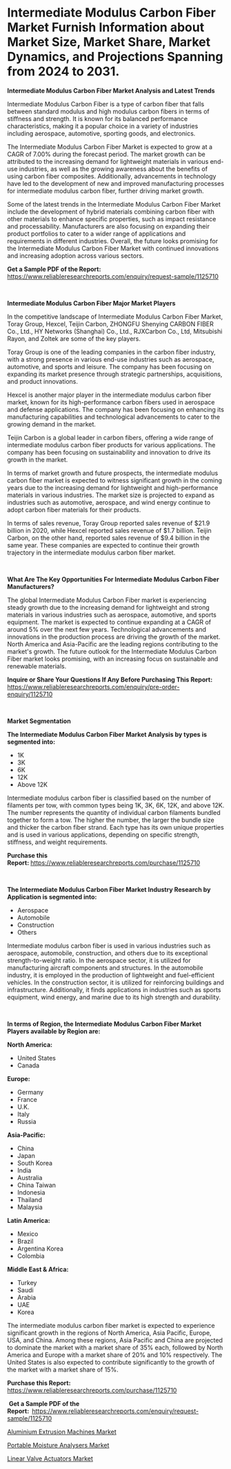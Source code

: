 <p><h1>Intermediate Modulus Carbon Fiber Market Furnish Information about Market Size, Market Share, Market Dynamics, and Projections Spanning from 2024 to 2031.</h1></p><p><strong>Intermediate Modulus Carbon Fiber Market Analysis and Latest Trends</strong></p>
<p><p>Intermediate Modulus Carbon Fiber is a type of carbon fiber that falls between standard modulus and high modulus carbon fibers in terms of stiffness and strength. It is known for its balanced performance characteristics, making it a popular choice in a variety of industries including aerospace, automotive, sporting goods, and electronics.</p><p>The Intermediate Modulus Carbon Fiber Market is expected to grow at a CAGR of 7.00% during the forecast period. The market growth can be attributed to the increasing demand for lightweight materials in various end-use industries, as well as the growing awareness about the benefits of using carbon fiber composites. Additionally, advancements in technology have led to the development of new and improved manufacturing processes for intermediate modulus carbon fiber, further driving market growth.</p><p>Some of the latest trends in the Intermediate Modulus Carbon Fiber Market include the development of hybrid materials combining carbon fiber with other materials to enhance specific properties, such as impact resistance and processability. Manufacturers are also focusing on expanding their product portfolios to cater to a wider range of applications and requirements in different industries. Overall, the future looks promising for the Intermediate Modulus Carbon Fiber Market with continued innovations and increasing adoption across various sectors.</p></p>
<p><strong>Get a Sample PDF of the Report:&nbsp;</strong> <a href="https://www.reliableresearchreports.com/enquiry/request-sample/1125710">https://www.reliableresearchreports.com/enquiry/request-sample/1125710</a></p>
<p>&nbsp;</p>
<p><strong>Intermediate Modulus Carbon Fiber Major Market Players</strong></p>
<p><p>In the competitive landscape of Intermediate Modulus Carbon Fiber Market, Toray Group, Hexcel, Teijin Carbon, ZHONGFU Shenying CARBON FIBER Co., Ltd., HY Networks (Shanghai) Co., Ltd., RJXCarbon Co., Ltd, Mitsubishi Rayon, and Zoltek are some of the key players. </p><p>Toray Group is one of the leading companies in the carbon fiber industry, with a strong presence in various end-use industries such as aerospace, automotive, and sports and leisure. The company has been focusing on expanding its market presence through strategic partnerships, acquisitions, and product innovations.</p><p>Hexcel is another major player in the intermediate modulus carbon fiber market, known for its high-performance carbon fibers used in aerospace and defense applications. The company has been focusing on enhancing its manufacturing capabilities and technological advancements to cater to the growing demand in the market.</p><p>Teijin Carbon is a global leader in carbon fibers, offering a wide range of intermediate modulus carbon fiber products for various applications. The company has been focusing on sustainability and innovation to drive its growth in the market.</p><p>In terms of market growth and future prospects, the intermediate modulus carbon fiber market is expected to witness significant growth in the coming years due to the increasing demand for lightweight and high-performance materials in various industries. The market size is projected to expand as industries such as automotive, aerospace, and wind energy continue to adopt carbon fiber materials for their products.</p><p>In terms of sales revenue, Toray Group reported sales revenue of $21.9 billion in 2020, while Hexcel reported sales revenue of $1.7 billion. Teijin Carbon, on the other hand, reported sales revenue of $9.4 billion in the same year. These companies are expected to continue their growth trajectory in the intermediate modulus carbon fiber market.</p></p>
<p>&nbsp;</p>
<p><strong>What Are The Key Opportunities For Intermediate Modulus Carbon Fiber Manufacturers?</strong></p>
<p><p>The global Intermediate Modulus Carbon Fiber market is experiencing steady growth due to the increasing demand for lightweight and strong materials in various industries such as aerospace, automotive, and sports equipment. The market is expected to continue expanding at a CAGR of around 5% over the next few years. Technological advancements and innovations in the production process are driving the growth of the market. North America and Asia-Pacific are the leading regions contributing to the market's growth. The future outlook for the Intermediate Modulus Carbon Fiber market looks promising, with an increasing focus on sustainable and renewable materials.</p></p>
<p><strong>Inquire or Share Your Questions If Any Before Purchasing This Report:</strong> <a href="https://www.reliableresearchreports.com/enquiry/pre-order-enquiry/1125710">https://www.reliableresearchreports.com/enquiry/pre-order-enquiry/1125710</a></p>
<p>&nbsp;</p>
<p><strong>Market Segmentation</strong></p>
<p><strong>The Intermediate Modulus Carbon Fiber Market Analysis by types is segmented into:</strong></p>
<p><ul><li>1K</li><li>3K</li><li>6K</li><li>12K</li><li>Above 12K</li></ul></p>
<p><p>Intermediate modulus carbon fiber is classified based on the number of filaments per tow, with common types being 1K, 3K, 6K, 12K, and above 12K. The number represents the quantity of individual carbon filaments bundled together to form a tow. The higher the number, the larger the bundle size and thicker the carbon fiber strand. Each type has its own unique properties and is used in various applications, depending on specific strength, stiffness, and weight requirements.</p></p>
<p><strong>Purchase this Report:&nbsp;</strong><a href="https://www.reliableresearchreports.com/purchase/1125710">https://www.reliableresearchreports.com/purchase/1125710</a></p>
<p>&nbsp;</p>
<p><strong>The Intermediate Modulus Carbon Fiber Market Industry Research by Application is segmented into:</strong></p>
<p><ul><li>Aerospace</li><li>Automobile</li><li>Construction</li><li>Others</li></ul></p>
<p><p>Intermediate modulus carbon fiber is used in various industries such as aerospace, automobile, construction, and others due to its exceptional strength-to-weight ratio. In the aerospace sector, it is utilized for manufacturing aircraft components and structures. In the automobile industry, it is employed in the production of lightweight and fuel-efficient vehicles. In the construction sector, it is utilized for reinforcing buildings and infrastructure. Additionally, it finds applications in industries such as sports equipment, wind energy, and marine due to its high strength and durability.</p></p>
<p>&nbsp;</p>
<p><strong>In terms of Region, the Intermediate Modulus Carbon Fiber Market Players available by Region are:</strong></p>
<p>
    <p> <strong> North America: </strong>
        <ul>
            <li>United States</li>
            <li>Canada</li>
        </ul>
        </p> 
    <p> <strong> Europe: </strong>
        <ul>
            <li>Germany</li>
            <li>France</li>
            <li>U.K.</li>
            <li>Italy</li>
            <li>Russia</li>
        </ul>
        </p> 
    <p> <strong> Asia-Pacific: </strong>
        <ul>
            <li>China</li>
            <li>Japan</li>
            <li>South Korea</li>
            <li>India</li>
            <li>Australia</li>
            <li>China Taiwan</li>
            <li>Indonesia</li>
            <li>Thailand</li>
            <li>Malaysia</li>
        </ul>
        </p> 
    <p> <strong> Latin America: </strong>
        <ul>
            <li>Mexico</li>
            <li>Brazil</li>
            <li>Argentina Korea</li>
            <li>Colombia</li>
        </ul>
        </p> 
    <p> <strong> Middle East & Africa: </strong>
        <ul>
            <li>Turkey</li>
            <li>Saudi</li>
            <li>Arabia</li>
            <li>UAE</li>
            <li>Korea</li>
        </ul>
    </p>
    </p>
<p><p>The intermediate modulus carbon fiber market is expected to experience significant growth in the regions of North America, Asia Pacific, Europe, USA, and China. Among these regions, Asia Pacific and China are projected to dominate the market with a market share of 35% each, followed by North America and Europe with a market share of 20% and 10% respectively. The United States is also expected to contribute significantly to the growth of the market with a market share of 15%.</p></p>
<p><strong>Purchase this Report: </strong><a href="https://www.reliableresearchreports.com/purchase/1125710">https://www.reliableresearchreports.com/purchase/1125710</a></p>
<p>&nbsp;<strong>Get a Sample PDF of the Report:&nbsp;&nbsp;</strong><a href="https://www.reliableresearchreports.com/enquiry/request-sample/1125710">https://www.reliableresearchreports.com/enquiry/request-sample/1125710</a></p>
<p><strong></strong></p>
<p><p><a href="https://view.publitas.com/reportprime-1/aluminium-extrusion-machines-market-size-market-share-and-global-market-analysis-report-2023-2030/">Aluminium Extrusion Machines Market</a></p><p><a href="https://view.publitas.com/reportprime-1/portable-moisture-analysers-market-size-2023-2030-global-industrial-analysis-key-geographical-regions-market-share-top-key-players-product-types-and-forecast-research-report/">Portable Moisture Analysers Market</a></p><p><a href="https://view.publitas.com/reportprime-1/decoding-the-linear-valve-actuators-market-a-deep-dive-into-the-latest-market-trends-market-segmentation-and-competitive-analysis/">Linear Valve Actuators Market</a></p></p>